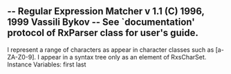 -- Regular Expression Matcher v 1.1 (C) 1996, 1999 Vassili Bykov
-- See `documentation' protocol of RxParser class for user's guide.
--
I represent a range of characters as appear in character classes such as
	[a-ZA-Z0-9].
I appear in a syntax tree only as an element of RxsCharSet.
Instance Variables:
	first	<Character>
	last	<Character>